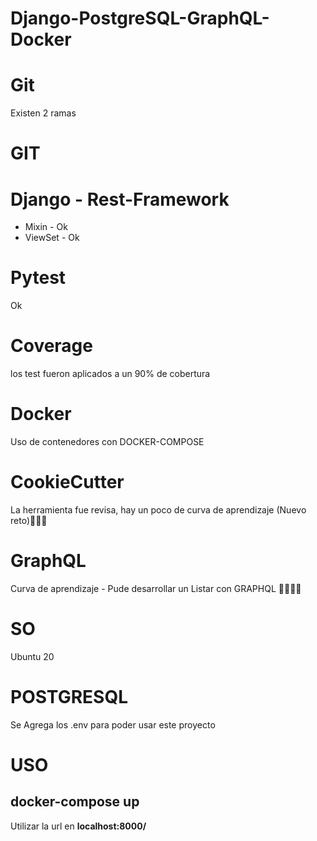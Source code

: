 # Django-PostgreSQL-GraphQL-Docker

# Git
Existen 2 ramas

# GIT
# Django - Rest-Framework
- Mixin - Ok
- ViewSet - Ok
# Pytest
Ok
# Coverage
los test fueron aplicados a un 90% de cobertura
# Docker
Uso de contenedores con DOCKER-COMPOSE
# CookieCutter
La herramienta fue revisa, hay un poco de curva de aprendizaje (Nuevo reto)👀👀👀
# GraphQL
Curva de aprendizaje - Pude desarrollar un Listar con GRAPHQL 🎉🎉😎😎
# SO
Ubuntu 20
# POSTGRESQL
Se Agrega los .env para poder usar este proyecto
# USO
docker-compose up 
-----------------------
Utilizar la url en **localhost:8000/**


